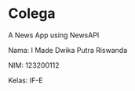 # Colega
A News App using NewsAPI

<p>Nama: I Made Dwika Putra Riswanda</p>
<p>NIM: 123200112</p>
<p>Kelas: IF-E</p>
